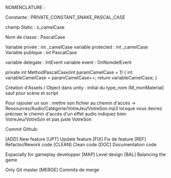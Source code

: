 
NOMENCLATURE :

Constante : PRIVATE_CONSTANT_SNAKE_PASCAL_CASE

champ Static : s_camelCase

Nom de classe : PascalCase

Variable privée : int _camelCase
variable protected : int _camelCase
Variable publique : int PascalCase

variable delegate : IntEvent
variable event : OnNomdelEvent

private int MethodPascalCase(int paramCamelCase = 1)
    {
        int variableCamelCase = paramCamelCase++;
        return variableCamelCase;
    }

Création d'Assets / Object dans unity : initial du type_nom (M_monMaterial) sauf pour scène et script

Pour rajouter un son :
mettre son fichier au chemin d'accès -> Ressources/Audio/Catégorie/VotreJeu/VotreSon.mp3
lorsque vous devrez préciser le chemin d'accès d'un effet audio indiquez bien VotreJeu/VotreSon et pas juste VotreSon

Commit Github:

[ADD] New feature
[UPT] Update feature
[FIX] Fix de feature
[REF] Refactor/Rework code
[CLEAN] Clean code
[DOC] Documentation code

Espacially for gameplay developper
[MAP] Level design
[BAL] Balancing the game

Only Git master
[MERGE] Commits de merge

